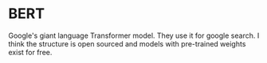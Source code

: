 # BERT

Google's giant language Transformer model. They use it for google search. I think the structure is open sourced and models with pre-trained weights exist for free.